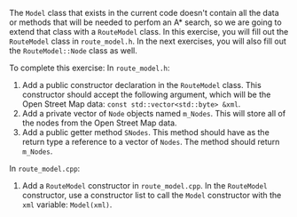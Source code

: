 The `Model` class that exists in the current code doesn't contain all the data or methods that will be needed to perfom an A\* search, so we are going to extend that class with a `RouteModel` class. In this exercise, you will fill out the `RouteModel` class in `route_model.h`. In the next exercises, you will also fill out the `RouteModel::Node` class as well.


To complete this exercise:
In `route_model.h`:
1. Add a public constructor declaration in the `RouteModel` class. This constructor should accept the following argument, which will be the Open Street Map data: `const std::vector<std::byte> &xml`.
2. Add a private vector of `Node` objects named `m_Nodes`. This will store all of the nodes from the Open Street Map data.
3. Add a public getter method `SNodes`. This method should have as the return type a reference to a vector of `Nodes`. The method should return `m_Nodes`.

In `route_model.cpp`:
1. Add a `RouteModel` constructor in `route_model.cpp`. In the `RouteModel` constructor, use a constructor list to call the `Model` constructor with the `xml` variable: `Model(xml)`.